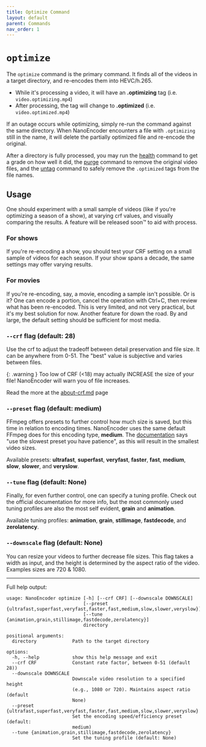 ```yaml
---
title: Optimize Command
layout: default
parent: Commands
nav_order: 1
---
```

# `optimize`
The `optimize` command is the primary command. It finds all of the videos in a target directory, and re-encodes them into HEVC/h.265.

- While it's processing a video, it will have an **.optimizing** tag (i.e. `video.optimizing.mp4`)
- After processing, the tag will change to **.optimized** (i.e. `video.optimized.mp4`)

If an outage occurs while optimizing, simply re-run the command against the same directory. When NanoEncoder encounters a file with `.optimizing` still in the name, it will delete the partially optimized file and re-encode the original.

After a directory is fully processed, you may run the [health](health.md) command to get a grade on how well it did, the [purge](purge.md) command to remove the original video files, and the [untag](untag.md) command to safely remove the `.optimized` tags from the file names.

## Usage
One should experiment with a small sample of videos (like if you're optimizing a season of a show), at varying crf values, and visually comparing the results. A feature will be released soon™ to aid with process.

### For shows
If you're re-encoding a show, you should test your CRF setting on a small sample of videos for each season. If your show spans a decade, the same settings may offer varying results.

### For movies
If you're re-encoding, say, a movie, encoding a sample isn't possible. Or is it? One can encode a portion, cancel the operation with Ctrl+C, then review what has been re-encoded. This is very limited, and not very practical, but it's my best solution for now. Another feature for down the road. By and large, the default setting should be sufficient for most media.

### `--crf` flag (default: 28)
Use the crf to adjust the tradeoff between detail preservation and file size. It can be anywhere from 0-51. The "best" value is subjective and varies between files.

{: .warning }
Too low of CRF (<18) may actually INCREASE the size of your file! NanoEncoder will warn you of file increases.

Read the more at the [about-crf.md](docs/about-crf.md) page

### `--preset` flag (default: medium)
FFmpeg offers presets to further control how much size is saved, but this time in relation to encoding times. NanoEncoder uses the same default FFmpeg does for this encoding type, **medium**. The [documentation](https://trac.ffmpeg.org/wiki/Encode/H.265#ConstantRateFactorCRF) says "use the slowest preset you have patience", as this will result in the smallest video sizes.

Available presets: **ultrafast**, **superfast**, **veryfast**, **faster**, **fast**, **medium**, **slow**, **slower**, and **veryslow**.

### `--tune` flag (default: None)
Finally, for even further control, one can specify a tuning profile. Check out the official documentation for more info, but the most commonly used tuning profiles are also the most self evident, **grain** and **animation**.

Available tuning profiles: **animation**, **grain**, **stillimage**, **fastdecode**, and **zerolatency**.

### `--downscale` flag (default: None)
You can resize your videos to further decrease file sizes. This flag takes a width as input, and the height is determined by the aspect ratio of the video. Examples sizes are 720 & 1080.

---
Full help output:
```
usage: NanoEncoder optimize [-h] [--crf CRF] [--downscale DOWNSCALE]
                            [--preset {ultrafast,superfast,veryfast,faster,fast,medium,slow,slower,veryslow}]
                            [--tune {animation,grain,stillimage,fastdecode,zerolatency}]
                            directory

positional arguments:
  directory             Path to the target directory

options:
  -h, --help            show this help message and exit
  --crf CRF             Constant rate factor, between 0-51 (default 28))
  --downscale DOWNSCALE
                        Downscale video resolution to a specified height
                        (e.g., 1080 or 720). Maintains aspect ratio (default
                        None)
  --preset {ultrafast,superfast,veryfast,faster,fast,medium,slow,slower,veryslow}
                        Set the encoding speed/efficiency preset (default:
                        medium)
  --tune {animation,grain,stillimage,fastdecode,zerolatency}
                        Set the tuning profile (default: None)

```
